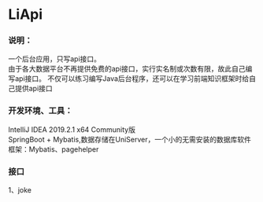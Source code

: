 # LiApi
### 说明：  
一个后台应用，只写api接口。  
由于各大数据平台不再提供免费的api接口，实行实名制或次数有限，故此自己编写api接口。
不仅可以练习编写Java后台程序，还可以在学习前端知识框架时给自己提供api接口 

### 开发环境、工具：  
IntelliJ IDEA 2019.2.1 x64  Community版  
SpringBoot + Mybatis,数据存储在UniServer，一个小的无需安装的数据库软件  
框架：Mybatis、pagehelper

### 接口  
1、joke

